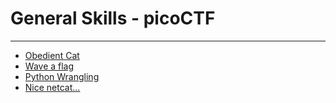 # General Skills - picoCTF
--------
- [Obedient Cat](./ObedientCat/README.md)
- [Wave a flag](./Waveaflag/README.md)
- [Python Wrangling](./PythonWrangling/README.md)
- [Nice netcat...](./Nicenetcat/README.md)